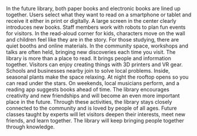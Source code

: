 In the future library, both paper books and electronic books are lined up together. Users select what they want to read on a smartphone or tablet and receive it either in print or digitally. A large screen in the center clearly introduces new books. Staff members work with robots to plan fun events for visitors.
In the read-aloud corner for kids, characters move on the wall and children feel like they are in the story. For those studying, there are quiet booths and online materials. In the community space, workshops and talks are often held, bringing new discoveries each time you visit.
The library is more than a place to read. It brings people and information together. Visitors can enjoy creating things with 3D printers and VR gear. Schools and businesses nearby join to solve local problems.
Inside, seasonal plants make the space relaxing. At night the rooftop opens so you can read under the stars. On weekends, local musicians perform, and a reading app suggests books ahead of time. The library encourages creativity and new friendships and will become an even more important place in the future.
Through these activities, the library stays closely connected to the community and is loved by people of all ages. Future classes taught by experts will let visitors deepen their interests, meet new friends, and learn together. The library will keep bringing people together through knowledge.
